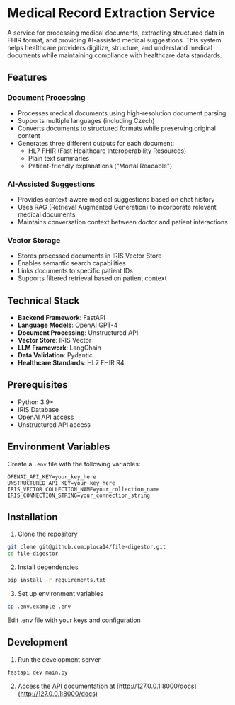 # Medical Record Extraction Service

A service for processing medical documents, extracting structured data in FHIR format, and providing AI-assisted medical suggestions. This system helps healthcare providers digitize, structure, and understand medical documents while maintaining compliance with healthcare data standards.

## Features

### Document Processing

- Processes medical documents using high-resolution document parsing
- Supports multiple languages (including Czech)
- Converts documents to structured formats while preserving original content
- Generates three different outputs for each document:
  - HL7 FHIR (Fast Healthcare Interoperability Resources)
  - Plain text summaries
  - Patient-friendly explanations ("Mortal Readable")

### AI-Assisted Suggestions

- Provides context-aware medical suggestions based on chat history
- Uses RAG (Retrieval Augmented Generation) to incorporate relevant medical documents
- Maintains conversation context between doctor and patient interactions

### Vector Storage

- Stores processed documents in IRIS Vector Store
- Enables semantic search capabilities
- Links documents to specific patient IDs
- Supports filtered retrieval based on patient context

## Technical Stack

- **Backend Framework**: FastAPI
- **Language Models**: OpenAI GPT-4
- **Document Processing**: Unstructured API
- **Vector Store**: IRIS Vector
- **LLM Framework**: LangChain
- **Data Validation**: Pydantic
- **Healthcare Standards**: HL7 FHIR R4

## Prerequisites

- Python 3.9+
- IRIS Database
- OpenAI API access
- Unstructured API access

## Environment Variables

Create a `.env` file with the following variables:

```env
OPENAI_API_KEY=your_key_here
UNSTRUCTURED_API_KEY=your_key_here
IRIS_VECTOR_COLLECTION_NAME=your_collection_name
IRIS_CONNECTION_STRING=your_connection_string
```

## Installation

1. Clone the repository

```bash
git clone git@github.com:ploca14/file-digestor.git
cd file-digestor
```

2. Install dependencies

```bash
pip install -r requirements.txt
```

3. Set up environment variables

```bash
cp .env.example .env
```

Edit .env file with your keys and configuration

## Development

1. Run the development server

```bash
fastapi dev main.py
```

2. Access the API documentation at [http://127.0.0.1:8000/docs](http://127.0.0.1:8000/docs)
